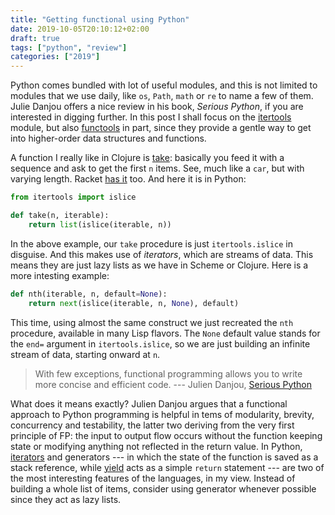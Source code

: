 ```yaml
---
title: "Getting functional using Python"
date: 2019-10-05T20:10:12+02:00
draft: true
tags: ["python", "review"]
categories: ["2019"]
---
```


Python comes bundled with lot of useful modules, and this is not limited to modules that we use daily, like `os`, `Path`, `math` or `re` to name a few of them. Julie Danjou offers a nice review in his book, _Serious Python_, if you are interested in digging further. In this post I shall focus on the [itertools](https://docs.python.org/2/library/itertools.html) module, but also [functools](https://docs.python.org/2/library/functools.html) in part, since they provide a gentle way to get into higher-order data structures and functions.

A function I really like in Clojure is [take](https://clojuredocs.org/clojure.core/take): basically you feed it with a sequence and ask to get the first `n` items. See, much like a `car`, but with varying length. Racket [has it](https://docs.racket-lang.org/reference/pairs.html#%28def._%28%28lib._racket%2Flist..rkt%29._take%29%29) too. And here it is in Python:

```python
from itertools import islice

def take(n, iterable):
    return list(islice(iterable, n))
```

In the above example, our `take` procedure is just `itertools.islice` in disguise. And this makes use of _iterators_, which are streams of data. This means they are just lazy lists as we have in Scheme or Clojure. Here is a more intesting example:

```python
def nth(iterable, n, default=None):
    return next(islice(iterable, n, None), default)
```

This time, using almost the same construct we just recreated the `nth` procedure, available in many Lisp flavors. The `None` default value stands for the `end=` argument in `itertools.islice`, so we are just building an infinite stream of data, starting onward at `n`.

> With few exceptions, functional programming allows you to write more concise and efficient code. --- Julien Danjou, [Serious Python](https://julien.danjou.info/serious-python-released/)

What does it means exactly? Julien Danjou argues that a functional approach to Python programming is helpful in tems of modularity, brevity, concurrency and testability, the latter two deriving from the very first principle of FP: the input to output flow occurs without the function keeping state or modifying anything not reflected in the return value. In Python, [iterators](https://stackoverflow.com/q/9884132) and generators --- in which the state of the function is saved as a stack reference, while [yield](https://stackoverflow.com/q/231767) acts as a simple `return` statement --- are two of the most interesting features of the languages, in my view. Instead of building a whole list of items, consider using generator whenever possible since they act as lazy lists.
